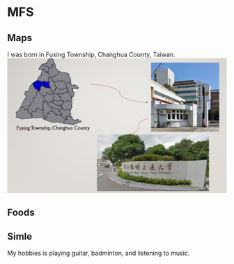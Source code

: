 # MFS

## Maps 
I was born in Fuxing Township, Changhua County, Taiwan.
![images](https://github.com/GuanLinWu1126/MFS/blob/main/images/%E8%9E%A2%E5%B9%95%E6%93%B7%E5%8F%96%E7%95%AB%E9%9D%A2%202025-03-09%20193603.png?raw=true)

## Foods



## Simle
My hobbies is playing guitar, badminton, and listening to music.
